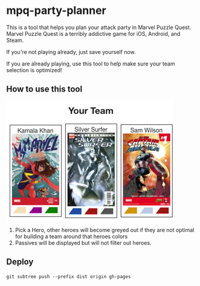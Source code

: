 # mpq-party-planner

This is a tool that helps you plan your attack party in Marvel Puzzle Quest.  Marvel Puzzle Quest is a terribly addictive game for iOS, Android, and Steam.  

If you're not playing already, just save yourself now.

If you are already playing, use this tool to help make sure your team selection is optimized!

## How to use this tool

![sample image](app/images/ScreenShot.png?raw=true)

1. Pick a Hero, other heroes will become greyed out if they are not optimal for building a team around that heroes colors
2. Passives will be displayed but will not filter out heroes.

## Deploy

    git subtree push --prefix dist origin gh-pages
